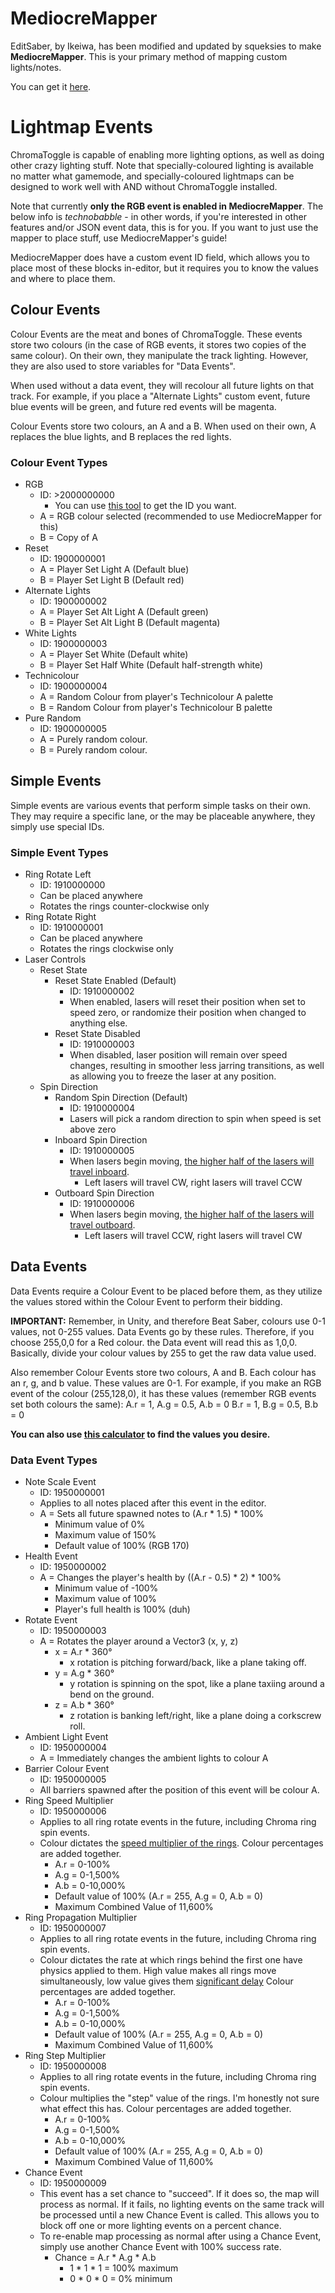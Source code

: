 # MediocreMapper

EditSaber, by Ikeiwa, has been modified and updated by squeksies to make **MediocreMapper**.  This is your primary method of mapping custom lights/notes.

You can get it [here](https://github.com/squeaksies/MediocreMapper).

# Lightmap Events

ChromaToggle is capable of enabling more lighting options, as well as doing other crazy lighting stuff.
Note that specially-coloured lighting is available no matter what gamemode, and specially-coloured lightmaps can be designed to work well with AND without ChromaToggle installed.

Note that currently **only the RGB event is enabled in MediocreMapper**.  The below info is *technobabble* - in other words, if you're interested in other features and/or JSON event data, this is for you.  If you want to just use the mapper to place stuff, use MediocreMapper's guide!

MediocreMapper does have a custom event ID field, which allows you to place most of these blocks in-editor, but it requires you to know the values and where to place them.

## Colour Events
Colour Events are the meat and bones of ChromaToggle.  These events store two colours (in the case of RGB events, it stores two copies of the same colour).  On their own, they manipulate the track lighting.  However, they are also used to store variables for "Data Events".

When used without a data event, they will recolour all future lights on that track.  For example, if you place a "Alternate Lights" custom event, future blue events will be green, and future red events will be magenta.

Colour Events store two colours, an A and a B.
When used on their own, A replaces the blue lights, and B replaces the red lights.

### Colour Event Types
* RGB
  * ID: >2000000000
    * You can use [this tool](https://cdn.discordapp.com/attachments/500829371549089793/500851384069914664/ChromaToggleRGBFinder.exe) to get the ID you want.
  * A = RGB colour selected (recommended to use MediocreMapper for this)
  * B = Copy of A
* Reset
  * ID: 1900000001
  * A = Player Set Light A (Default blue)
  * B = Player Set Light B (Default red)
* Alternate Lights
  * ID: 1900000002
  * A = Player Set Alt Light A (Default green)
  * B = Player Set Alt Light B (Default magenta)
* White Lights
  * ID: 1900000003
  * A = Player Set White (Default white)
  * B = Player Set Half White (Default half-strength white)
* Technicolour
  * ID: 1900000004
  * A = Random Colour from player's Technicolour A palette
  * B = Random Colour from player's Technicolour B palette
* Pure Random
  * ID: 1900000005
  * A = Purely random colour.
  * B = Purely random colour.
  
## Simple Events
Simple events are various events that perform simple tasks on their own.  They may require a specific lane, or the may be placeable anywhere, they simply use special IDs.

### Simple Event Types
* Ring Rotate Left
  * ID: 1910000000
  * Can be placed anywhere
  * Rotates the rings counter-clockwise only
* Ring Rotate Right
  * ID: 1910000001
  * Can be placed anywhere
  * Rotates the rings clockwise only
* Laser Controls
  * Reset State
    * Reset State Enabled (Default)
      * ID: 1910000002
      * When enabled, lasers will reset their position when set to speed zero, or randomize their position when changed to anything else.
    * Reset State Disabled
      * ID: 1910000003
      * When disabled, laser position will remain over speed changes, resulting in smoother less jarring transitions, as well as allowing you to freeze the laser at any position.
  * Spin Direction
    * Random Spin Direction (Default)
      * ID: 1910000004
      * Lasers will pick a random direction to spin when speed is set above zero
    * Inboard Spin Direction
      * ID: 1910000005
      * When lasers begin moving, [the higher half of the lasers will travel inboard](https://i.imgur.com/cPkjO8e.png).
        * Left lasers will travel CW, right lasers will travel CCW
    * Outboard Spin Direction
      * ID: 1910000006
      * When lasers begin moving, [the higher half of the lasers will travel outboard](https://i.imgur.com/NiaMT96.png).
        * Left lasers will travel CCW, right lasers will travel CW


## Data Events
Data Events require a Colour Event to be placed before them, as they utilize the values stored within the Colour Event to perform their bidding.

**IMPORTANT:** Remember, in Unity, and therefore Beat Saber, colours use 0-1 values, not 0-255 values.  Data Events go by these rules.  Therefore, if you choose 255,0,0 for a Red colour. the Data event will read this as 1,0,0.  Basically, divide your colour values by 255 to get the raw data value used.

Also remember Colour Events store two colours, A and B.  Each colour has an r, g, and b value.  These values are 0-1.
For example, if you make an RGB event of the colour (255,128,0), it has these values (remember RGB events set both colours the same):
A.r = 1, A.g = 0.5, A.b = 0
B.r = 1, B.g = 0.5, B.b = 0

**You can also use [this calculator](https://www.desmos.com/calculator/vok01bilbr) to find the values you desire.**

### Data Event Types
* Note Scale Event
  * ID: 1950000001
  * Applies to all notes placed after this event in the editor.
  * A = Sets all future spawned notes to (A.r * 1.5) * 100%
    * Minimum value of 0%
    * Maximum value of 150%
    * Default value of 100% (RGB 170)
* Health Event
  * ID: 1950000002
  * A = Changes the player's health by ((A.r - 0.5) * 2) * 100%
    * Minimum value of -100%
    * Maximum value of 100%
    * Player's full health is 100% (duh)
* Rotate Event
  * ID: 1950000003
  * A = Rotates the player around a Vector3 (x, y, z)
    * x = A.r * 360°
      * x rotation is pitching forward/back, like a plane taking off.
    * y = A.g * 360°
      * y rotation is spinning on the spot, like a plane taxiing around a bend on the ground.
    * z = A.b * 360°
      * z rotation is banking left/right, like a plane doing a corkscrew roll.
* Ambient Light Event
  * ID: 1950000004
  * A = Immediately changes the ambient lights to colour A
* Barrier Colour Event
  * ID: 1950000005
  * All barriers spawned after the position of this event will be colour A.
* Ring Speed Multiplier
  * ID: 1950000006
  * Applies to all ring rotate events in the future, including Chroma ring spin events.
  * Colour dictates the [speed multiplier of the rings](https://streamable.com/fxlse).  Colour percentages are added together.
    * A.r = 0-100%
    * A.g = 0-1,500%
    * A.b = 0-10,000%
    * Default value of 100% (A.r = 255, A.g = 0, A.b = 0)
    * Maximum Combined Value of 11,600%
* Ring Propagation Multiplier
  * ID: 1950000007
  * Applies to all ring rotate events in the future, including Chroma ring spin events.
  * Colour dictates the rate at which rings behind the first one have physics applied to them.  High value makes all rings move simultaneously, low value gives them [significant delay](https://streamable.com/vsdr9)  Colour percentages are added together.
    * A.r = 0-100%
    * A.g = 0-1,500%
    * A.b = 0-10,000%
    * Default value of 100% (A.r = 255, A.g = 0, A.b = 0)
    * Maximum Combined Value of 11,600%
* Ring Step Multiplier
  * ID: 1950000008
  * Applies to all ring rotate events in the future, including Chroma ring spin events.
  * Colour multiplies the "step" value of the rings.  I'm honestly not sure what effect this has.  Colour percentages are added together.
    * A.r = 0-100%
    * A.g = 0-1,500%
    * A.b = 0-10,000%
    * Default value of 100% (A.r = 255, A.g = 0, A.b = 0)
    * Maximum Combined Value of 11,600%
* Chance Event
  * ID: 1950000009
  * This event has a set chance to "succeed".  If it does so, the map will process as normal.  If it fails, no lighting events on the same track will be processed until a new Chance Event is called.  This allows you to block off one or more lighting events on a percent chance.  
  * To re-enable map processing as normal after using a Chance Event, simply use another Chance Event with 100% success rate.
    * Chance = A.r * A.g * A.b
      * 1 * 1 * 1 = 100% maximum
      * 0 * 0 * 0 = 0% minimum
